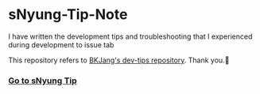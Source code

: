 # sNyung-Tip-Note

I have written the development tips and troubleshooting that I experienced during development to issue tab

This repository refers to [BKJang's dev-tips repository](https://github.com/BKJang/dev-tips). Thank you.🙏

### [Go to sNyung Tip](https://github.com/SeonHyungJo/sNyung-Tip-Note/issues)
